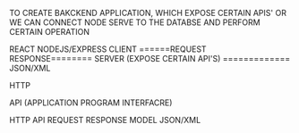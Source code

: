 TO CREATE BAKCKEND APPLICATION,
WHICH EXPOSE CERTAIN APIS'
OR  WE CAN CONNECT NODE SERVE TO THE DATABSE AND PERFORM CERTAIN OPERATION

REACT                                 NODEJS/EXPRESS
CLIENT ======REQUEST RESPONSE======== SERVER (EXPOSE CERTAIN API'S) ============= JSON/XML

HTTP 

API (APPLICATION PROGRAM INTERFACRE)





HTTP
API
REQUEST RESPONSE MODEL
JSON/XML

